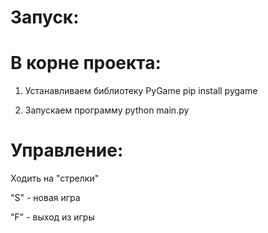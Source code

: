 # Запуск:

# В корне проекта:

1) Устанавливаем библиотеку PyGame
pip install pygame

2) Запускаем программу
python main.py

# Управление:

Ходить на "стрелки"

"S" - новая игра

"F" - выход из игры
